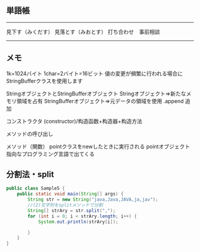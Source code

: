 ## 単語帳
****
見下す（みくだす）
見落とす（みおとす）
打ち合わせ　事前相談
****
## メモ
1k=1024バイト
1char=2バイト=16ビット
値の変更が頻繁に行われる場合にStringBufferクラスを使用します

StringオブジェクトとStringBufferオブジェクト
Stringオブジェクト⇒新たなメモリ領域を占有
StringBufferオブジェクト⇒元データの領域を使用
.append 追加

コンストラクタ (constructor)/构造函数+构造器+构造方法

メソッドの呼び出し

メソッド（関数）
pointクラスをnewしたときに実行される
pointオブジェクト指向なプログラミング言語で出てくる

## 分割法・split
````java
public class Sample5 {
    public static void main(String[] args) {
        String str = new String("java,Java,JAVA,ja,jav");
        //(2)文字列をsplitメソッドで分割
        String[] strAry = str.split(",");
        for (int i = 0; i < strAry.length; i++) {
            System.out.println(strAry[i]);

        }
    }
}
````